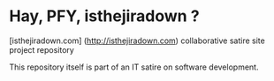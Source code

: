 Hay, PFY, isthejiradown ?
==========================

[isthejiradown.com] (http://isthejiradown.com) collaborative satire site project repository


This repository itself is part of an IT satire on software development.

